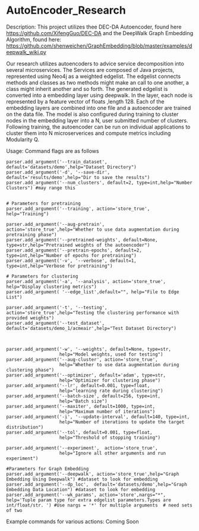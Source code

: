 # AutoEncoder_Research

Description: 
This project utilizes thee DEC-DA Autoencoder, found here <https://github.com/XifengGuo/DEC-DA> and the DeepWalk Graph Embedding Algorithm, found here: <https://github.com/shenweichen/GraphEmbedding/blob/master/examples/deepwalk_wiki.py>

Our research utilizes autoencoders to advice service decomposition into several  microservices. The Services are composed of Java projects, represented using Neo4j as a weighted edgelist. The edgelist connects methods and classes as two methods might make an call to one another, a class might inherit another and so forth. The generated edgelist  is converted into a embedding layer using deepwalk. In the layer, each node is represented by a feature vector of floats ,length 128. Each of the embedding layers are combined into one file and a autoencoder are trained on the data file. The model is also configured during training to cluster nodes in the embedding layer into a N, user submitted number of clusters. Following training, the autoencoder can be run on individual applications to cluster them into N microserverices and compute metrics including Modularity Q.

Usage:
Command flags are as follows

    parser.add_argument('--train_dataset', default='datasets/demo',help="Dataset Directory")
    parser.add_argument('-d', '--save-dir', default='results/demo',help="Dir to save the results")
    parser.add_argument('--num_clusters', default=2, type=int,help="Number Clusters") #may range this

        
    # Parameters for pretraining
    parser.add_argument('--training', action='store_true', help="Training")

    parser.add_argument('--aug-pretrain', action='store_true',help="Whether to use data augmentation during pretraining phase")
    parser.add_argument('--pretrained-weights', default=None, type=str,help="Pretrained weights of the autoencoder")
    parser.add_argument('--pretrain-epochs', default=2, type=int,help="Number of epochs for pretraining")
    parser.add_argument('-v', '--verbose', default=1, type=int,help="Verbose for pretraining")

    # Parameters for clustering
    parser.add_argument('-a', '--analysis', action='store_true', help="Display clustering metrics")
    parser.add_argument( '--edge_list',default="", help="File to Edge List")

    parser.add_argument('-t', '--testing', action='store_true',help="Testing the clustering performance with provided weights")
    parser.add_argument('--test_dataset', default='datasets/demo_1/acmeair',help="Test Dataset Directory")



    parser.add_argument('-w', '--weights', default=None, type=str,
                        help="Model weights, used for testing")
    parser.add_argument('--aug-cluster', action='store_true',
                        help="Whether to use data augmentation during clustering phase")
    parser.add_argument('--optimizer', default='adam', type=str,
                        help="Optimizer for clustering phase")
    parser.add_argument('--lr', default=0.001, type=float,
                        help="learning rate during clustering")
    parser.add_argument('--batch-size', default=256, type=int,
                        help="Batch size")
    parser.add_argument('--maxiter', default=1000, type=int,
                        help="Maximum number of iterations")
    parser.add_argument('-i', '--update-interval', default=140, type=int,
                        help="Number of iterations to update the target distribution")
    parser.add_argument('--tol', default=0.001, type=float,
                        help="Threshold of stopping training")

    parser.add_argument('--experiment',  action='store_true',
                        help="Ignore all other arguments and run experiment")

    #Parameters for Graph Embedding 
    parser.add_argument('--deepwalk', action='store_true',help="Graph Embedding Using Deepwalk") #dataset to look for embedding
    parser.add_argument('--dp_loc',  default='datasets/demo',help="Graph Embedding Data Location") #dataset to look for embedding
    parser.add_argument('--wk_params', action='store',nargs="*", help='Tuple param type for extra edgelist parameters.Types are int/float/str. ') #Use nargs = '*' for multiple arguments  # need sets of two


Example commands for various actions:
Coming Soon


